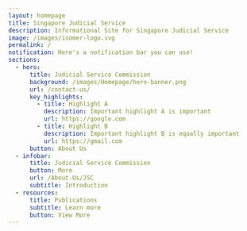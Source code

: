 ```yaml
---
layout: homepage
title: Singapore Judicial Service
description: Informational Site for Singapore Judicial Service
image: /images/isomer-logo.svg
permalink: /
notification: Here's a notification bar you can use!
sections:
  - hero:
      title: Judicial Service Commission
      background: /images/Homepage/hero-banner.png
      url: /contact-us/
      key_highlights:
        - title: Highlight A
          description: Important highlight A is important
          url: https://google.com
        - title: Highlight B
          description: Important highlight B is equally important
          url: https://gmail.com
      button: About Us
  - infobar:
      title: Judicial Service Commission
      button: More
      url: /About-Us/JSC
      subtitle: Introduction
  - resources:
      title: Publications
      subtitle: Learn more
      button: View More
---
```

